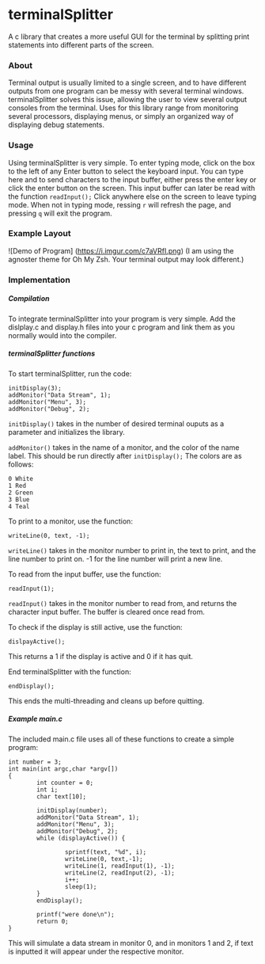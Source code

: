 # terminalSplitter
A c library that creates a more useful GUI for the terminal by splitting print statements into different parts of the screen.

### About 

Terminal output is usually limited to a single screen, and to have different outputs from one program can be messy with several terminal windows. terminalSplitter solves this issue, allowing the user to view several output consoles from the terminal. Uses for this library range from monitoring several processors, displaying menus, or simply an organized way of displaying debug statements. 

### Usage
Using terminalSplitter is very simple. To enter typing mode, click on the box to the left of any Enter button to select the keyboard input. You can type here and to send characters to the input buffer, either press the enter key or click the enter button on the screen. This input buffer can later be read with the function ```readInput();``` Click anywhere else on the screen to leave typing mode. When not in typing mode, ressing ```r``` will refresh the page, and pressing ```q``` will exit the program. 

### Example Layout
![Demo of Program] (https://i.imgur.com/c7aVRfI.png)
(I am using the agnoster theme for Oh My Zsh. Your terminal output may look different.)

### Implementation
##### Compilation
To integrate terminalSplitter into your program is very simple. Add the dislplay.c and display.h files into your c program and link them as you normally would into the compiler. 

##### terminalSplitter functions
To start terminalSplitter, run the code:
```
initDisplay(3);
addMonitor("Data Stream", 1);
addMonitor("Menu", 3);
addMonitor("Debug", 2);
```
```initDisplay()``` takes in the number of desired terminal ouputs as a parameter and initializes the library.

```addMonitor()``` takes in the name of a monitor, and the color of the name label. This should be run directly after ```initDisplay();``` The colors are as follows:
```
0 White
1 Red
2 Green
3 Blue
4 Teal
```

To print to a monitor, use the function:
```
writeLine(0, text, -1);
```
```writeLine()``` takes in the monitor number to print in, the text to print, and the line number to print on. -1 for the line number will print a new line. 

To read from the input buffer, use the function:
```
readInput(1);
```
```readInput()``` takes in the monitor number to read from, and returns the character input buffer. The buffer is cleared once read from. 

To check if the display is still active, use the function: 
```
dislpayActive();
```
This returns a 1 if the display is active and 0 if it has quit. 

End terminalSplitter with the function:
```
endDisplay();
```
This ends the multi-threading and cleans up before quitting.
##### Example main.c
The included main.c file uses all of these functions to create a simple program:
```
int number = 3;
int main(int argc,char *argv[])
{
        int counter = 0;
        int i;
        char text[10];

        initDisplay(number);
        addMonitor("Data Stream", 1);
        addMonitor("Menu", 3);
        addMonitor("Debug", 2);
        while (displayActive()) {

                sprintf(text, "%d", i);
                writeLine(0, text,-1);
                writeLine(1, readInput(1), -1);
                writeLine(2, readInput(2), -1);
                i++;
                sleep(1);
        }
        endDisplay();

        printf("were done\n");
        return 0;
}
```
This will simulate a data stream in monitor 0, and in monitors 1 and 2, if text is inputted it will appear under the respective monitor. 


